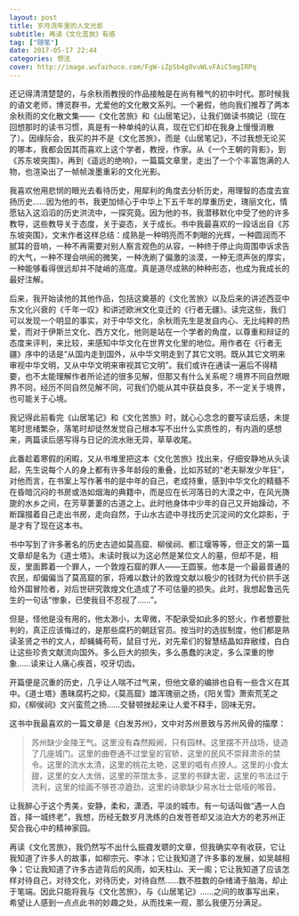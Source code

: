 ```yaml
---
layout: post
title: 岁月流年里的人文光影
subtitle: 再读《文化苦旅》有感
tag: ["随笔"]
date: 2017-05-17 22:44
categories: 想法
cover: http://image.wufazhuce.com/FgW-iZpSb4g0vuWLvFAiC5mgIRPq
---
```

还记得清清楚楚的，与余秋雨教授的作品接触是在尚有稚气的初中时代。那时候我的语文老师，博览群书，尤爱他的文化散文系列。一个暑假，他向我们推荐了两本余秋雨的文化散文集――《文化苦旅》和《山居笔记》，让我们做读书摘记（现在回想那时的读书习惯，真是有一种单纯的认真，现在它们却在我身上慢慢消散了）。因缘际会，我买的并不是《文化苦旅》，而是《山居笔记》，不过我想无论买的哪本，我都会因其而喜欢上这个学者，教授，作家。从《一个王朝的背影》，到《苏东坡突围》，再到《遥远的绝响》，一篇篇文章里，走出了一个个丰富饱满的人物，也渲染出了一帧帧泼墨重彩的文化光影。

我喜欢他用悲悯的眼光去看待历史，用犀利的角度去分析历史，用理智的态度去宣扬历史……因为他的书，我更加倾心于中华上下五千年的厚重历史，瑰丽文化，情愿钻入这滔滔的历史洪流中，一探究竟。因为他的书，我潜移默化中受了他的许多教导，这些教导关于态度，关于姿态，关于成长。书中我最喜欢的一段话出自《苏东坡突围》，文末作者这样总结：成熟是一种明亮而不刺眼的光辉，一种圆润而不腻耳的音响，一种不再需要对别人察言观色的从容，一种终于停止向周围申诉求告的大气，一种不理会哄闹的微笑，一种洗刷了偏激的淡漠，一种无须声张的厚实，一种能够看得很远却并不陡峭的高度。真是道尽成熟的种种形态，也成为我成长的最好注解。

后来，我开始读他的其他作品，包括这奠基的《文化苦旅》以及后来的讲述西亚中东文化兴衰的《千年一叹》和讲述欧洲文化变迁的《行者无疆》。读完这些，我们可以发现一个明显的事实，对于中华文化，余秋雨先生是发自内心、无比纯粹的热爱，而对于伊斯兰文化、西方文化，他则是站在一个学者的角度，以尊重和辩证的态度来评判，来比较，来感知中华文化在世界文化里的地位。用作者在《行者无疆》序中的话是“从国内走到国外，从中华文明走到了其它文明。既从其它文明来审视中华文明，又从中华文明来审视其它文明”。我们或许在通读一遍后不得精要，也不太能理解作者所论述的很多见解，但那又有什么关系呢？境界不同自然眼界不同，经历不同自然见解不同，可我们仍能从其中获益良多，不一定关于境界，也可能关于心境。

我记得此前看完《山居笔记》和《文化苦旅》时，就心心念念的要写读后感，未提笔时思绪繁杂，落笔时却徒然发觉自己根本写不出什么实质性的，有内涵的感想来，两篇读后感写得与日记的流水账无异，草草收尾。
 
 此番趁着寒假的闲暇，又从书堆里把这本《文化苦旅》找出来，仔细安静地从头读起，先生说每个人的身上都有许多年龄段的重叠，比如苏轼的“老夫聊发少年狂”，对他而言，在书案上写作著书的是中年的自己，老成持重，感到中华文化的精髓不在昏暗沉闷的书房或浩如烟海的典籍中，而是应在长河落日的大漠之中，在风光旖旎的水乡之间，在芳草萋萋的古道之上。此时他身体中少年的自己又开始躁动，不断蹿掇着自己走出书房，走向自然，于山水古迹中寻找历史沉淀间的文化踪影，于是才有了现在这本书。

书中写到了许多著名的历史古迹如莫高窟、柳侯祠、都江堰等等，但正文的第一篇文章却是名为《道士塔》。未读时我以为这必然是某位文人的墓，但却不是，相反，里面葬着一个罪人，一个敦煌石窟的罪人――王圆箓。他本是一个最最普通的农民，却偏偏当了莫高窟的家，将难以数计的敦煌文献以极少的钱财为代价拱手送给外国冒险者，对后世研究敦煌文化造成了不可估量的损失。此时，我想起鲁迅先生的一句话“惨象，已使我目不忍视了……”。

但是，怪他是没有用的，他太渺小，太卑微，不配承受如此多的怒火，作者想要批判的，真正应该悔过的，是那些腐朽的朝廷官员。按当时的选拔制度，他们都是熟读圣贤之书的文人，却蝇蝇苟苟，鼠目寸光，对先辈们的智慧结晶如弃敝缕，白白让这些珍贵文献流向国外。多么巨大的损失，多么愚蠢的决定，多么深重的惨象……读来让人痛心疾首，咬牙切齿。

开篇便是沉重的历史，几乎让人喘不过气来，但他文章的编排也自有一些含义在其中。《道士塔》愚昧腐朽之抑，《莫高窟》雄浑瑰丽之扬，《阳关雪》萧索荒芜之抑，《柳侯祠》文兴蛮荒之扬……交替顿挫起来让人爱不释手，回味无穷。

这书中我最喜欢的一篇文章是《白发苏州》，文中对苏州景致与苏州风骨的描摩：
>苏州缺少金陵王气。这里没有森然殿阙，只有园林。这里摆不开战场，徒造了几座城门。这里的曲卷通不过堂皇的官轿，这里的民风不崇拜肃杀的禁令。这里的流水太清，这里的桃花太艳，这里的唱有点撩人。这里的小食太甜，这里的女人太俏，这里的茶馆太多，这里的书肆太密，这里的书法过于流利，这里的绘画不够苍凉遒劲，这里的诗歌缺少易水壮士低哑的喉音。

让我醉心于这个秀美，安静，柔和，潇洒，平淡的城市。有一句话叫做“遇一人白首，择一城终老”，我想，历经无数岁月洗练的白发苍苍却又淡泊大方的老苏州正契合我心中的精神家园。

再读《文化苦旅》，我仍然写不出什么振聋发聩的文章，但我确实卒有收获，它让我知道了许多人的故事，如柳宗元、李冰；它让我知道了许多事的发展，如吴越相争；它让我知道了许多古迹背后的风雨，如天柱山、天一阁；它让我知道了应该怎样对待自己，对待文化，对待历史，对待自然……数不胜数的杂绪涌于脑海，却止于笔端。因此只能将我与《文化苦旅》，与《山居笔记》……之间的故事写出来，希望让人感到一点点此书的妙趣之处，从而找来一观，那么我便万分满足。